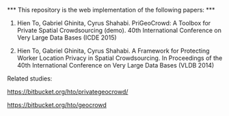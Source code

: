 *** This repository is the web implementation of the following papers: ***

1) Hien To, Gabriel Ghinita, Cyrus Shahabi. PriGeoCrowd: A Toolbox for Private Spatial Crowdsourcing (demo). 40th International Conference on Very Large Data Bases (ICDE 2015)

2) Hien To, Gabriel Ghinita, Cyrus Shahabi. A Framework for Protecting Worker Location Privacy in Spatial Crowdsourcing. In Proceedings of the 40th International Conference on Very Large Data Bases (VLDB 2014)

Related studies:

https://bitbucket.org/hto/privategeocrowd/

https://bitbucket.org/hto/geocrowd

